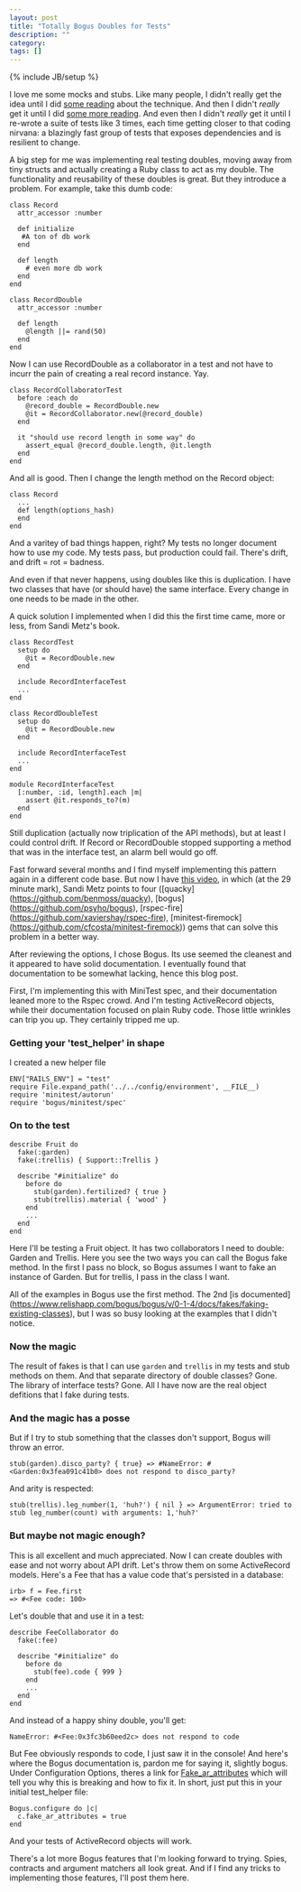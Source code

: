 ```yaml
---
layout: post
title: "Totally Bogus Doubles for Tests"
description: ""
category: 
tags: []
---
```

{% include JB/setup %}

I love me some mocks and stubs. Like many people, I didn't really get
the idea until I did [some reading](http://martinfowler.com/articles/mocksArentStubs.html) about the technique. And then I didn't *really* get it until I did [some more reading](http://www.poodr.com/). And even then I didn't *_really_* get it until I re-wrote a suite of tests like 3 times, each time getting closer to that coding nirvana: a blazingly fast group of tests that exposes dependencies and is resilient to change.

A big step for me was implementing real testing doubles, moving away
from tiny structs and actually creating a Ruby class to act as my
double. The functionality and reusability of these doubles is great. But
they introduce a problem. For example, take this dumb code:

    class Record
      attr_accessor :number

      def initialize
       #A ton of db work
      end

      def length
        # even more db work
      end
    end

    class RecordDouble
      attr_accessor :number

      def length
        @length ||= rand(50)
      end
    end

Now I can use RecordDouble as a collaborator in a test and not have to
incurr the pain of creating a real record instance. Yay. 


    class RecordCollaboratorTest
      before :each do
        @record_double = RecordDouble.new
        @it = RecordCollaborator.new(@record_double)
      end

      it "should use record length in some way" do
        assert_equal @record_double.length, @it.length
      end
    end

And all is good. Then I change the length method on the Record object:

    class Record
      ...
      def length(options_hash)
      end
    end

And a varitey of bad things happen, right? My tests no longer document
how to use my code. My tests pass, but production could fail. There's
drift, and drift = rot = badness.

And even if that never happens, using doubles like this is duplication.
I have two classes that have (or should have) the same interface. Every
change in one needs to be made in the other.

A quick solution I implemented when I did this the first time came, more
or less, from Sandi Metz's book.

    class RecordTest
      setup do
        @it = RecordDouble.new
      end

      include RecordInterfaceTest
      ...
    end

    class RecordDoubleTest
      setup do
        @it = RecordDouble.new
      end

      include RecordInterfaceTest
      ...
    end

    module RecordInterfaceTest
      [:number, :id, length].each |m|
        assert @it.responds_to?(m)
      end
    end

Still duplication (actually now triplication of the API methods), but at
least I could control drift. If Record or RecordDouble stopped
supporting a method that was in the interface test, an alarm bell would
go off.

Fast forward several months and I find myself implementing this pattern
again in a different code base. But now I have [this video](http://confreaks.com/videos/2452-railsconf2013-the-magic-tricks-of-testing), in which (at the 29 minute mark), Sandi Metz points to four ([quacky] (https://github.com/benmoss/quacky), [bogus] (https://github.com/psyho/bogus), [rspec-fire] (https://github.com/xaviershay/rspec-fire), [minitest-firemock] (https://github.com/cfcosta/minitest-firemock)) gems that can solve this problem in a better way.

After reviewing the options, I chose Bogus. Its use seemed the cleanest
and it appeared to have solid documentation. I eventually found that documentation to be somewhat lacking, hence this blog post.

First, I'm implementing this with MiniTest spec, and their documentation
leaned more to the Rspec crowd. And I'm testing ActiveRecord objects,
while their documentation focused on plain Ruby code. Those little
wrinkles can trip you up. They certainly tripped me up.

### Getting your 'test_helper' in shape

I created a new helper file 

    ENV["RAILS_ENV"] = "test"
    require File.expand_path('../../config/environment', __FILE__)
    require 'minitest/autorun'
    require 'bogus/minitest/spec'

### On to the test

    describe Fruit do
      fake(:garden)
      fake(:trellis) { Support::Trellis }

      describe "#initialize" do
        before do
          stub(garden).fertilized? { true }
          stub(trellis).material { 'wood' }
        end
        ...
      end
    end

Here I'll be testing a Fruit object. It has two collaborators I need to
double: Garden and Trellis. Here you see the two ways you can call the
Bogus fake method. In the first I pass no block, so Bogus assumes I want
to fake an instance of Garden. But for trellis, I pass in the class I
want.

All of the examples in Bogus use the first method. The 2nd [is
documented] (https://www.relishapp.com/bogus/bogus/v/0-1-4/docs/fakes/faking-existing-classes), but I was so busy looking at the examples that I didn't notice.

### Now the magic

The result of fakes is that I can use `garden` and `trellis` in
my tests and stub methods on them. And that separate directory of double
classes? Gone. The library of interface tests? Gone. All I have now are
the real object defitions that I fake during tests.

### And the magic has a posse

But if I try to stub something that the classes don't support, Bogus will throw an error.

    stub(garden).disco_party? { true} => #NameError: #<Garden:0x3fea091c41b0> does not respond to disco_party?

And arity is respected:

    stub(trellis).leg_number(1, 'huh?') { nil } => ArgumentError: tried to stub leg_number(count) with arguments: 1,'huh?'

### But maybe not magic enough?

This is all excellent and much appreciated. Now I can create doubles
with ease and not worry about API drift. Let's throw them on some
ActiveRecord models. Here's a Fee that has a value code that's persisted
in a database: 

    irb> f = Fee.first
    => #<Fee code: 100>

Let's double that and use it in a test:

    describe FeeCollaborator do
      fake(:fee)

      describe "#initialize" do
        before do
          stub(fee).code { 999 }
        end
        ...
      end
    end

And instead of a happy shiny double, you'll get:

    NameError: #<Fee:0x3fc3b60eed2c> does not respond to code

But Fee obviously responds to code, I just saw it in the console! And
here's where the Bogus documentation is, pardon me for saying it,
slightly bogus. Under Configuration Options, theres a link for
[Fake_ar_attributes](https://www.relishapp.com/bogus/bogus/v/0-1-4/docs/configuration/fake-ar-attributes) which will tell you why this is breaking and how to fix it. In short, just put this in your initial test_helper file:

    Bogus.configure do |c|
      c.fake_ar_attributes = true
    end

And your tests of ActiveRecord objects will work.

There's a lot more Bogus features that I'm looking forward to trying.
Spies, contracts and argument matchers all look great. And if I find any
tricks to implementing those features, I'll post them here.

